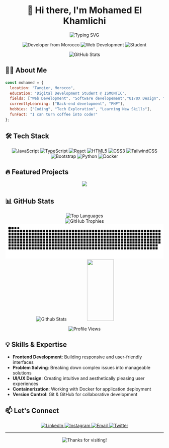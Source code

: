 <h1 align="center">👋 Hi there, I'm Mohamed El Khamlichi</h1>

<div align="center">
  <img src="https://readme-typing-svg.herokuapp.com?font=Fira+Code&pause=1000&color=6A5ACD&width=435&lines=Digital+Development+Student;Frontend+Developer;Problem+Solver;Tech+Enthusiast" alt="Typing SVG" />
</div>

<p align="center">
  <img src="https://img.shields.io/badge/Developer-Morocco-brightgreen" alt="Developer from Morocco" />
  <img src="https://img.shields.io/badge/Focus-Web%20Development-blue" alt="Web Development" />
  <img src="https://img.shields.io/badge/Status-Digital%20Development%20Student-orange" alt="Student" />
</p>

<div align="center">
  <img src="https://github-readme-stats.vercel.app/api?username=m0hamed-ux&show_icons=true&theme=tokyonight&hide_border=true" alt="GitHub Stats" />
</div>

## 👨‍💻 About Me

```javascript
const mohamed = {
  location: "Tangier, Morocco",
  education: "Digital Development Student @ ISMONTIC",
  fields: ["Web Development", "Software developement","UI/UX Design", "Problem Solving"],
  currentlyLearning: ["Back-end development", "PHP"],
  hobbies: ["Coding", "Tech Exploration", "Learning New Skills"],
  funFact: "I can turn coffee into code!"
};
```

## 🛠️ Tech Stack

<p align="center">
  <!-- Frontend -->
  <img src="https://img.shields.io/badge/JavaScript-F7DF1E?style=for-the-badge&logo=javascript&logoColor=black" alt="JavaScript" />
  <img src="https://img.shields.io/badge/TypeScript-3178C6?style=for-the-badge&logo=typescript&logoColor=white" alt="TypeScript" />
  <img src="https://img.shields.io/badge/React-61DAFB?style=for-the-badge&logo=react&logoColor=black" alt="React" />
  <img src="https://img.shields.io/badge/HTML5-E34F26?style=for-the-badge&logo=html5&logoColor=white" alt="HTML5" />
  <img src="https://img.shields.io/badge/CSS3-1572B6?style=for-the-badge&logo=css3&logoColor=white" alt="CSS3" />
  <img src="https://img.shields.io/badge/TailwindCSS-38B2AC?style=for-the-badge&logo=tailwind-css&logoColor=white" alt="TailwindCSS" />
  <img src="https://img.shields.io/badge/Bootstrap-7952B3?style=for-the-badge&logo=bootstrap&logoColor=white" alt="Bootstrap" />
  <!-- Backend & Others -->
  <img src="https://img.shields.io/badge/Python-3776AB?style=for-the-badge&logo=python&logoColor=white" alt="Python" />
  <img src="https://img.shields.io/badge/Docker-2496ED?style=for-the-badge&logo=docker&logoColor=white" alt="Docker" />
</p>

## 🔥 Featured Projects

<div align="center">
  <a href="https://github.com/m0hamed-ux/MaBibliotheque">
    <img src="https://github-readme-stats.vercel.app/api/pin/?username=m0hamed-ux&repo=MaBibliotheque&theme=tokyonight&hide_border=true" />
  </a>
</div>

## 📊 GitHub Stats

<div align="center">
  <img src="https://github-readme-stats.vercel.app/api/top-langs/?username=m0hamed-ux&layout=compact&theme=tokyonight&hide_border=true" alt="Top Languages" />
</div>

<div align="center">
  <img src="https://github-profile-trophy.vercel.app/?username=m0hamed-ux&theme=discord&no-frame=true&no-bg=true&margin-w=4" alt="GitHub Trophies" />
</div>

<!-- Snake animation alternative -->
<div align="center">
  <picture>
    <source media="(prefers-color-scheme: dark)" srcset="https://raw.githubusercontent.com/platane/platane/output/github-contribution-grid-snake-dark.svg">
    <source media="(prefers-color-scheme: light)" srcset="https://raw.githubusercontent.com/platane/platane/output/github-contribution-grid-snake.svg">
    <img alt="GitHub Contribution Grid Snake Animation" src="https://raw.githubusercontent.com/platane/platane/output/github-contribution-grid-snake.svg">
  </picture>
</div>

<!-- Alternative to GitHub Streak Stats -->
<div align="center">
  <img width="49%" height="195px" src="https://github-readme-stats.vercel.app/api?username=m0hamed-ux&show_icons=true&count_private=true&hide_border=true&title_color=ff91a4&icon_color=ff91a4&text_color=c9d1d9&bg_color=0d1117" alt="Github Stats" /> 
  <img width="41%" height="195px" src="https://github-readme-stats.vercel.app/api/top-langs/?username=m0hamed-ux&layout=compact&hide_border=true&title_color=ff91a4&text_color=ff91a4&bg_color=0d1117" />
</div>

<p align="center">
  <img src="https://komarev.com/ghpvc/?username=m0hamed-ux&color=blueviolet&style=flat-square&label=Profile+Views" alt="Profile Views" />
</p>



## 💡 Skills & Expertise

- **Frontend Development**: Building responsive and user-friendly interfaces
- **Problem Solving**: Breaking down complex issues into manageable solutions
- **UI/UX Design**: Creating intuitive and aesthetically pleasing user experiences
- **Containerization**: Working with Docker for application deployment
- **Version Control**: Git & GitHub for collaborative development

## 📫 Let's Connect

<p align="center">
  <a href="https://www.linkedin.com/in/mohamed-el-khamlichi-756119328" target="_blank">
    <img src="https://img.shields.io/badge/LinkedIn-0077B5?style=for-the-badge&logo=linkedin&logoColor=white" alt="LinkedIn" />
  </a>
  <a href="https://www.instagram.com/m0hamed_ux" target="_blank">
    <img src="https://img.shields.io/badge/Instagram-E4405F?style=for-the-badge&logo=instagram&logoColor=white" alt="Instagram" />
  </a>
  <a href="mailto:elkhamlichim099@gmail.com" target="_blank">
    <img src="https://img.shields.io/badge/Email-D14836?style=for-the-badge&logo=gmail&logoColor=white" alt="Email" />
  </a>
  <a href="https://x.com/m0hamed_ux" target="_blank">
    <img src="https://img.shields.io/badge/Twitter-1DA1F2?style=for-the-badge&logo=twitter&logoColor=white" alt="Twitter" />
  </a>
</p>



---

<div align="center">
  <img src="https://img.shields.io/badge/Thanks%20for%20visiting!-ff69b4" alt="Thanks for visiting!" />
</div>
